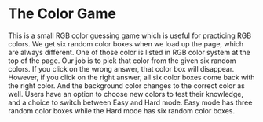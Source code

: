 # The Color Game

This is a small RGB color guessing game which is useful for practicing RGB colors. We get six random color boxes when we load up the page, which are always different. One of those color is listed in RGB color system at the top of the page. Our job is to pick that color from the given six random colors. If you click on the wrong answer, that color box will disappear. However, if you click on the right answer, all six color boxes come back with the right color. And the background color changes to the correct color as well.
Users have an option to choose new colors to test their knowledge, and a choice to switch between Easy and Hard mode. Easy mode has three random color boxes while the Hard mode has six random color boxes.    
